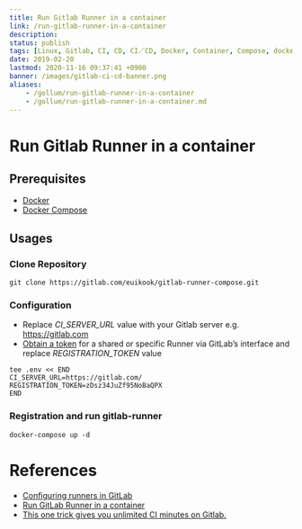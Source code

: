 ```yaml
---
title: Run Gitlab Runner in a container
link: /run-gitlab-runner-in-a-container
description: 
status: publish
tags: [Linux, Gitlab, CI, CD, CI／CD, Docker, Container, Compose, docker-compose]
date: 2019-02-20
lastmod: 2020-11-16 09:37:41 +0900
banner: /images/gitlab-ci-cd-banner.png
aliases:
    - /gollum/run-gitlab-runner-in-a-container
    - /gollum/run-gitlab-runner-in-a-container.md
---
```

# Run Gitlab Runner in a container

## Prerequisites
* [Docker](https://www.docker.com/)
* [Docker Compose](https://docs.docker.com/compose/)

## Usages

### Clone Repository

```
git clone https://gitlab.com/euikook/gitlab-runner-compose.git
```

<!--more-->

###  Configuration
* Replace *CI_SERVER_URL* value with your Gitlab server e.g. https://gitlab.com
* [Obtain a token](https://docs.gitlab.com/ee/ci/runners/) for a shared or specific Runner via GitLab’s interface and replace *REGISTRATION_TOKEN* value

```
tee .env << END
CI_SERVER_URL=https://gitlab.com/
REGISTRATION_TOKEN=zDsz34JuZf95NoBaQPX
END
```

### Registration and run gitlab-runner

```
docker-compose up -d
```

# References
* [Configuring runners in GitLab](https://docs.gitlab.com/ee/ci/runners/)
* [Run GitLab Runner in a container](https://docs.gitlab.com/runner/install/docker.html)
* [This one trick gives you unlimited CI minutes on Gitlab.](https://dev.to/imichael/this-one-trick-gives-you-unlimited-ci-minutes-on-gitlab-e92)
